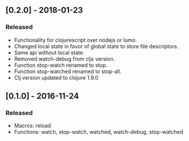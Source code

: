 ## [0.2.0] - 2018-01-23
### Released
- Functionality for clojurescript over nodejs or lumo.
- Changed local state in favor of global state to store file descriptors.
- Same api without local state.
- Removed watch-debug from cljs version.
- Function stop-watch renamed to stop.
- Function stop-watched renamed to stop-all.
- Clj version updated to clojure 1.9.0

## [0.1.0] - 2016-11-24
### Released
- Macros: reload
- Functions: watch, stop-watch, watched, watch-debug, stop-watched
